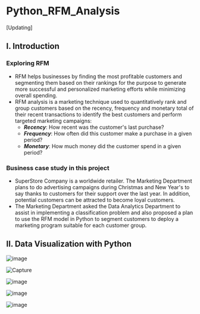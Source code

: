 # Python_RFM_Analysis
[Updating]
## I. Introduction
### Exploring RFM
- RFM helps businesses by finding the most profitable customers and segmenting them based on their rankings for the purpose to generate more successful and personalized marketing efforts while minimizing overall spending.
- RFM analysis is a marketing technique used to quantitatively rank and group customers based on the recency, frequency and monetary total of their recent transactions to identify the best customers and perform targeted marketing campaigns:
  - ***Recency***: How recent was the customer's last purchase?
  - ***Frequency***: How often did this customer make a purchase in a given period?
  - ***Monetary***: How much money did the customer spend in a given period?

### Business case study in this project
- SuperStore Company is a worldwide retailer. The Marketing Department plans to do advertising campaigns during Christmas and New Year's to say thanks to customers for their support over the last year. In addition, potential customers can be attracted to become loyal customers.
- The Marketing Department asked the Data Analytics Department to assist in implementing a classification problem and also proposed a plan to use the RFM model in Python to segment customers to deploy a marketing program suitable for each customer group.

## II. Data Visualization with Python


![image](https://github.com/MinhAnh99/Python_RFM_Analysis/assets/74374068/7b02eae9-fd53-4408-9bde-c184a43ba71f)

![Capture](https://github.com/MinhAnh99/Python_RFM_Analysis/assets/74374068/2d40fcec-669e-4c32-843b-c3003cf0f9c3)

![image](https://github.com/MinhAnh99/Python_RFM_Analysis/assets/74374068/5b752bb0-6bcf-4dbe-baaa-f8e2f3936c91)

![image](https://github.com/MinhAnh99/Python_RFM_Analysis/assets/74374068/db511375-b9d7-4cd8-87f1-85479f82d7f3)

![image](https://github.com/MinhAnh99/Python_RFM_Analysis/assets/74374068/7f9a2357-249a-4eb6-982f-fa687bf60e4c)




